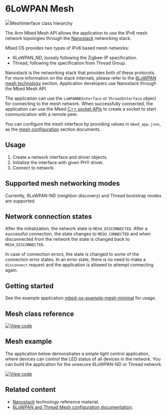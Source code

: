 <h1 id="mesh-api">6LoWPAN Mesh</h1>

<span class="images">![](https://os.mbed.com/docs/v5.10/mbed-os-api-doxy/class_mesh_interface.png)<span>MeshInterface class hierarchy</span></span>

The Arm Mbed Mesh API allows the application to use the IPv6 mesh network topologies through the [Nanostack](/docs/v5.10/reference/mesh-tech.html#nanostack) networking stack.

Mbed OS provides two types of IPv6 based mesh networks:

- 6LoWPAN_ND, loosely following the Zigbee-IP specification.
- Thread, following the specification from Thread Group.

Nanostack is the networking stack that provides both of these protocols. For more information on the stack internals, please refer to the [6LoWPAN mesh technology](/docs/v5.10/reference/mesh-tech.html) section. Application developers use Nanostack through the Mbed Mesh API.

The application can use the `LoWPANNDInterface` or `ThreadInterface` object for connecting to the mesh network. When successfully connected, the application can use the Mbed [C++ socket APIs](network-socket.html) to create a socket to start communication with a remote peer.

You can configure the mesh interface by providing values in `mbed_app.json`, as the [mesh configuration](/docs/v5.10/reference/configuration-mesh.html) section documents.

## Usage

1. Create a network interface and driver objects.
1. Initialize the interface with given PHY driver.
1. Connect to network.

## Supported mesh networking modes

Currently, 6LoWPAN-ND (neighbor discovery) and Thread bootstrap modes are supported.

## Network connection states

After the initialization, the network state is `MESH_DISCONNECTED`. After a successful connection, the state changes to `MESH_CONNECTED` and when disconnected from the network the state is changed back to `MESH_DISCONNECTED`.

In case of connection errors, the state is changed to some of the connection error states. In an error state, there is no need to make a `disconnect` request and the application is allowed to attempt connecting again.

## Getting started

See the example application [mbed-os-example-mesh-minimal](https://github.com/ARMmbed/mbed-os-example-mesh-minimal) for usage.

## Mesh class reference

[![View code](https://www.mbed.com/embed/?type=library)](https://os.mbed.com/docs/v5.10/mbed-os-api-doxy/class_mesh_interface.html)

## Mesh example

The application below demonstrates a simple light control application, where devices can control the LED status of all devices in the network. You can build the application for the unsecure 6LoWPAN-ND or Thread network.

[![View code](https://www.mbed.com/embed/?url=https://os.mbed.com/teams/mbed-os-examples/code/mbed-os-example-mesh-minimal/)](https://os.mbed.com/teams/mbed-os-examples/code/mbed-os-example-mesh-minimal/file/8a8b62fea37c/main.cpp)

## Related content

- [Nanostack](/docs/v5.10/reference/mesh-tech.html#nanostack) technology reference material.
- [6LoWPAN and Thread Mesh configuration documentation](/docs/v5.10/reference/configuration-mesh.html).
